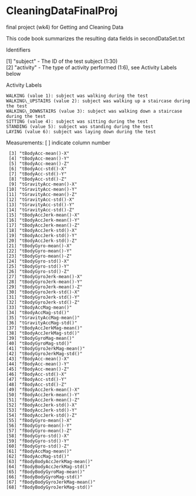 # CleaningDataFinalProj
final project (wk4) for Getting and Cleaning Data

This code book summarizes the resulting data fields in secondDataSet.txt

Identifiers

 [1] "subject"  - The ID of the test subject (1:30)                
 [2] "activity" - The type of activity performed (1:6), see Activity Labels below
 
Activity Labels

    WALKING (value 1): subject was walking during the test
    WALKING\_UPSTAIRS (value 2): subject was walking up a staircase during the test
    WALKING\_DOWNSTAIRS (value 3): subject was walking down a staircase during the test
    SITTING (value 4): subject was sitting during the test
    STANDING (value 5): subject was standing during the test
    LAYING (value 6): subject was laying down during the test

Measurements: [ ] indicate column number             
                  
     [3] "tBodyAcc-mean()-X"          
     [4] "tBodyAcc-mean()-Y"          
     [5] "tBodyAcc-mean()-Z"          
     [6] "tBodyAcc-std()-X"           
     [7] "tBodyAcc-std()-Y"           
     [8] "tBodyAcc-std()-Z"           
     [9] "tGravityAcc-mean()-X"       
    [10] "tGravityAcc-mean()-Y"       
    [11] "tGravityAcc-mean()-Z"       
    [12] "tGravityAcc-std()-X"        
    [13] "tGravityAcc-std()-Y"        
    [14] "tGravityAcc-std()-Z"        
    [15] "tBodyAccJerk-mean()-X"      
    [16] "tBodyAccJerk-mean()-Y"      
    [17] "tBodyAccJerk-mean()-Z"      
    [18] "tBodyAccJerk-std()-X"       
    [19] "tBodyAccJerk-std()-Y"       
    [20] "tBodyAccJerk-std()-Z"       
    [21] "tBodyGyro-mean()-X"         
    [22] "tBodyGyro-mean()-Y"         
    [23] "tBodyGyro-mean()-Z"         
    [24] "tBodyGyro-std()-X"          
    [25] "tBodyGyro-std()-Y"          
    [26] "tBodyGyro-std()-Z"          
    [27] "tBodyGyroJerk-mean()-X"     
    [28] "tBodyGyroJerk-mean()-Y"     
    [29] "tBodyGyroJerk-mean()-Z"     
    [30] "tBodyGyroJerk-std()-X"      
    [31] "tBodyGyroJerk-std()-Y"      
    [32] "tBodyGyroJerk-std()-Z"      
    [33] "tBodyAccMag-mean()"         
    [34] "tBodyAccMag-std()"          
    [35] "tGravityAccMag-mean()"      
    [36] "tGravityAccMag-std()"       
    [37] "tBodyAccJerkMag-mean()"     
    [38] "tBodyAccJerkMag-std()"      
    [39] "tBodyGyroMag-mean()"        
    [40] "tBodyGyroMag-std()"         
    [41] "tBodyGyroJerkMag-mean()"    
    [42] "tBodyGyroJerkMag-std()"     
    [43] "fBodyAcc-mean()-X"          
    [44] "fBodyAcc-mean()-Y"          
    [45] "fBodyAcc-mean()-Z"          
    [46] "fBodyAcc-std()-X"           
    [47] "fBodyAcc-std()-Y"           
    [48] "fBodyAcc-std()-Z"           
    [49] "fBodyAccJerk-mean()-X"      
    [50] "fBodyAccJerk-mean()-Y"      
    [51] "fBodyAccJerk-mean()-Z"      
    [52] "fBodyAccJerk-std()-X"       
    [53] "fBodyAccJerk-std()-Y"       
    [54] "fBodyAccJerk-std()-Z"       
    [55] "fBodyGyro-mean()-X"         
    [56] "fBodyGyro-mean()-Y"         
    [57] "fBodyGyro-mean()-Z"         
    [58] "fBodyGyro-std()-X"          
    [59] "fBodyGyro-std()-Y"          
    [60] "fBodyGyro-std()-Z"          
    [61] "fBodyAccMag-mean()"         
    [62] "fBodyAccMag-std()"          
    [63] "fBodyBodyAccJerkMag-mean()" 
    [64] "fBodyBodyAccJerkMag-std()"  
    [65] "fBodyBodyGyroMag-mean()"    
    [66] "fBodyBodyGyroMag-std()"     
    [67] "fBodyBodyGyroJerkMag-mean()"
    [68] "fBodyBodyGyroJerkMag-std()" 
